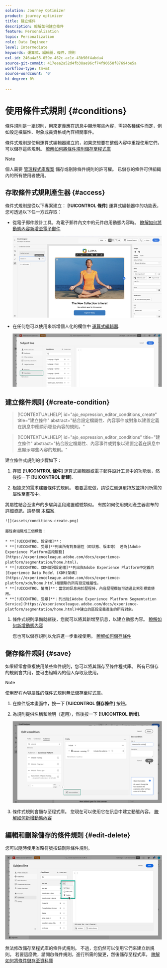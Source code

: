 ```yaml
---
solution: Journey Optimizer
product: journey optimizer
title: 建立條件
description: 瞭解如何建立條件
feature: Personalization
topic: Personalization
role: Data Engineer
level: Intermediate
keywords: 運算式，編輯器，條件，規則
exl-id: 246a4a55-059e-462c-ac1e-43b90f4abda4
source-git-commit: 417eea2a52d4fb38ae96cf74f90658f87694be5a
workflow-type: tm+mt
source-wordcount: '0'
ht-degree: 0%

---
```


# 使用條件式規則 {#conditions}

條件規則是一組規則，用來定義應在訊息中顯示哪些內容，需視各種條件而定，例如設定檔屬性、對象成員資格或內容相關事件。

條件式規則是使用運算式編輯器建立的，如果您想要在整個內容中重複使用它們，可以儲存這些規則。 [瞭解如何將條件規則儲存至程式庫](#save)

>[!NOTE]
>
>個人需要 [管理程式庫專案](../administration/ootb-product-profiles.md) 儲存或刪除條件規則的許可權。 已儲存的條件可供組織內的所有使用者使用。

## 存取條件式規則產生器 {#access}

條件式規則是從以下專案建立： **[!UICONTROL 條件]** 運算式編輯器中的功能表，您可透過以下任一方式存取：

* 從電子郵件設計工具，為電子郵件內文中的元件啟用動態內容時。 [瞭解如何將動態內容新增至電子郵件](dynamic-content.md#emails)

  ![](assets/conditions-access-email.png)

* 在任何您可以使用來新增個人化的欄位中 [運算式編輯器](personalization-build-expressions.md).

  ![](assets/conditions-access-editor.png)

## 建立條件規則 {#create-condition}

>[!CONTEXTUALHELP]
>id="ajo_expression_editor_conditions_create"
>title="建立條件"
>abstract="結合設定檔屬性、內容事件或對象以建置定義在訊息中應顯示哪些內容的規則。"

>[!CONTEXTUALHELP]
>id="ajo_expression_editor_conditions"
>title="建立條件"
>abstract="結合設定檔屬性、內容事件或對象以建置定義在訊息中應顯示哪些內容的規則。"

建立條件式規則的步驟如下：

1. 存取 **[!UICONTROL 條件]** 運算式編輯器或電子郵件設計工具中的功能表，然後按一下 **[!UICONTROL 新建]**.

1. 根據您的需求建置條件式規則。 若要這麼做，請從左側選單拖放並排列所需的屬性至畫布中。

將屬性結合至畫布的步驟與區段建置體驗類似。 有關如何使用規則產生器畫布的詳細資訊，請參閱 [本檔案](https://experienceleague.adobe.com/docs/experience-platform/segmentation/ui/segment-builder.html#rule-builder-canvas).

    ![](assets/conditions-create.png)
    
    屬性會組織成三個標籤：
    
    * **[!UICONTROL 設定檔]**：
    * **[!UICONTROL 受眾]**列出所有對象屬性（即狀態、版本等） 若為[Adobe Experience Platform區段服務](https://experienceleague.adobe.com/docs/experience-platform/segmentation/home.html)，
    * **[!UICONTROL XDM個別設定檔]**列出與Adobe Experience Platform中定義的[Experience Data Model (XDM)架構](https://experienceleague.adobe.com/docs/experience-platform/xdm/home.html)相關聯的所有設定檔屬性。
    * **[!UICONTROL 情境]**：當您的訊息用於歷程時，內容歷程欄位可透過此索引標籤使用。
    * **[!UICONTROL 受眾]**：列出從[Adobe Experience Platform Segmentation Service](https://experienceleague.adobe.com/docs/experience-platform/segmentation/home.html)中建立的區段定義產生的所有對象。

1. 條件式規則準備就緒後，您就可以將其新增至訊息，以建立動態內容。 [瞭解如何新增動態內容](dynamic-content.md)

   您也可以儲存規則以允許進一步重複使用。 [瞭解如何儲存條件](#save)

## 儲存條件規則 {#save}

如果經常會重複使用某些條件規則，您可以將其儲存至條件程式庫。 所有已儲存的規則會共用，並可由組織內的個人存取及使用。

>[!NOTE]
>
>使用歷程內容屬性的條件式規則無法儲存至程式庫。

1. 在條件版本畫面中，按一下 **[!UICONTROL 儲存條件]** 按鈕。

1. 為規則提供名稱和說明（選用），然後按一下 **[!UICONTROL 新增]**.

   ![](assets/conditions-name-description.png)

1. 條件式規則會儲存至程式庫。 您現在可以使用它在訊息中建立動態內容。 [瞭解如何新增動態內容](dynamic-content.md)

## 編輯和刪除儲存的條件規則 {#edit-delete}

您可以隨時使用省略符號按鈕刪除條件規則。

![](assets/conditions-open.png)

無法修改儲存至程式庫的條件式規則。 不過，您仍然可以使用它們來建立新規則。 若要這麼做，請開啟條件規則，進行所需的變更，然後儲存至程式庫。 [瞭解如何將條件儲存至資料庫](#save)
